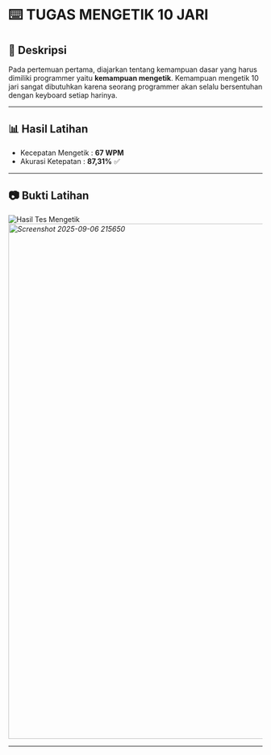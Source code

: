 # ⌨️ TUGAS MENGETIK 10 JARI  

## 📖 Deskripsi  
Pada pertemuan pertama, diajarkan tentang kemampuan dasar yang harus dimiliki programmer yaitu **kemampuan mengetik**. Kemampuan mengetik 10 jari sangat dibutuhkan karena seorang programmer akan selalu bersentuhan dengan keyboard setiap harinya.  

---

## 📊 Hasil Latihan  
- Kecepatan Mengetik : **67 WPM**  
- Akurasi Ketepatan  : **87,31%** ✅  

---

## 📷 Bukti Latihan  
![Hasil Tes Mengetik](screenshot.png)  
*<img width="1919" height="1021" alt="Screenshot 2025-09-06 215650" src="https://github.com/user-attachments/assets/05e98523-967d-4558-aa3c-c3aff7fd4069" />*  

---

